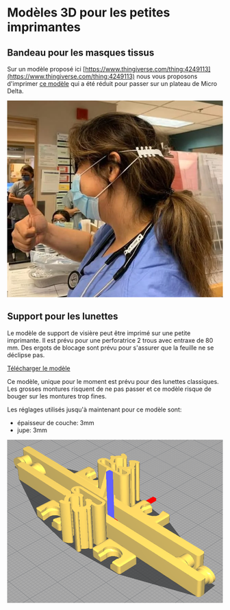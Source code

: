# Modèles 3D pour les petites imprimantes

## Bandeau pour les masques tissus

Sur un modèle proposé ici [https://www.thingiverse.com/thing:4249113](https://www.thingiverse.com/thing:4249113)
nous vous proposons d'imprimer [ce modèle](./strap_small.stl) qui a été réduit
pour passer sur un plateau de Micro Delta.

![strap](../images/covid19/strap.png)

## Support pour les lunettes

Le modèle de support de visière peut être imprimé sur une petite imprimante.
Il est prévu pour une perforatrice 2 trous avec entraxe de 80 mm. Des ergots
de blocage sont prévu pour s'assurer que la feuille ne se déclipse pas.

[Télécharger le modèle](./clip_lunetes_visieres_perfo_blocker_v2.1.stl)

Ce modèle, unique pour le moment est prévu pour des lunettes classiques. Les
grosses montures risquent de ne pas passer et ce modèle risque de bouger sur
les montures trop fines.

Les réglages utilisés jusqu'à maintenant pour ce modèle sont:
- épaisseur de couche: 3mm
- jupe: 3mm

![strap](../images/covid19/monture_lunettes.png)
